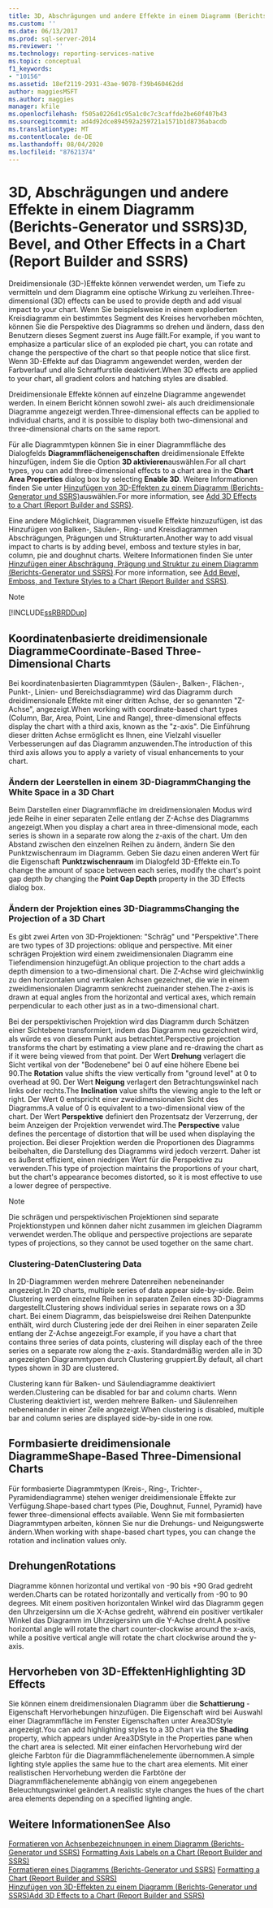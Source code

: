```yaml
---
title: 3D, Abschrägungen und andere Effekte in einem Diagramm (Berichts-Generator und SSRS) | Microsoft-Dokumentation
ms.custom: ''
ms.date: 06/13/2017
ms.prod: sql-server-2014
ms.reviewer: ''
ms.technology: reporting-services-native
ms.topic: conceptual
f1_keywords:
- "10156"
ms.assetid: 18ef2119-2931-43ae-9078-f39b460462dd
author: maggiesMSFT
ms.author: maggies
manager: kfile
ms.openlocfilehash: f505a0226d1c95a1c0c7c3caffde2be60f407b43
ms.sourcegitcommit: ad4d92dce894592a259721a1571b1d8736abacdb
ms.translationtype: MT
ms.contentlocale: de-DE
ms.lasthandoff: 08/04/2020
ms.locfileid: "87621374"
---
```

# <a name="3d-bevel-and-other-effects-in-a-chart-report-builder-and-ssrs"></a><span data-ttu-id="9b9dc-102">3D, Abschrägungen und andere Effekte in einem Diagramm (Berichts-Generator und SSRS)</span><span class="sxs-lookup"><span data-stu-id="9b9dc-102">3D, Bevel, and Other Effects in a Chart (Report Builder and SSRS)</span></span>
  <span data-ttu-id="9b9dc-103">Dreidimensionale (3D-)Effekte können verwendet werden, um Tiefe zu vermitteln und dem Diagramm eine optische Wirkung zu verleihen.</span><span class="sxs-lookup"><span data-stu-id="9b9dc-103">Three-dimensional (3D) effects can be used to provide depth and add visual impact to your chart.</span></span> <span data-ttu-id="9b9dc-104">Wenn Sie beispielsweise in einem explodierten Kreisdiagramm ein bestimmtes Segment des Kreises hervorheben möchten, können Sie die Perspektive des Diagramms so drehen und ändern, dass den Benutzern dieses Segment zuerst ins Auge fällt.</span><span class="sxs-lookup"><span data-stu-id="9b9dc-104">For example, if you want to emphasize a particular slice of an exploded pie chart, you can rotate and change the perspective of the chart so that people notice that slice first.</span></span> <span data-ttu-id="9b9dc-105">Wenn 3D-Effekte auf das Diagramm angewendet werden, werden der Farbverlauf und alle Schraffurstile deaktiviert.</span><span class="sxs-lookup"><span data-stu-id="9b9dc-105">When 3D effects are applied to your chart, all gradient colors and hatching styles are disabled.</span></span>  
  
 <span data-ttu-id="9b9dc-106">Dreidimensionale Effekte können auf einzelne Diagramme angewendet werden. In einem Bericht können sowohl zwei- als auch dreidimensionale Diagramme angezeigt werden.</span><span class="sxs-lookup"><span data-stu-id="9b9dc-106">Three-dimensional effects can be applied to individual charts, and it is possible to display both two-dimensional and three-dimensional charts on the same report.</span></span>  
  
 <span data-ttu-id="9b9dc-107">Für alle Diagrammtypen können Sie in einer Diagrammfläche des Dialogfelds **Diagrammflächeneigenschaften** dreidimensionale Effekte hinzufügen, indem Sie die Option **3D aktivieren**auswählen.</span><span class="sxs-lookup"><span data-stu-id="9b9dc-107">For all chart types, you can add three-dimensional effects to a chart area in the **Chart Area Properties** dialog box by selecting **Enable 3D**.</span></span> <span data-ttu-id="9b9dc-108">Weitere Informationen finden Sie unter [Hinzufügen von 3D-Effekten zu einem Diagramm &#40;Berichts-Generator und SSRS&#41;](chart-effects-add-3d-effects-report-builder.md)auswählen.</span><span class="sxs-lookup"><span data-stu-id="9b9dc-108">For more information, see [Add 3D Effects to a Chart &#40;Report Builder and SSRS&#41;](chart-effects-add-3d-effects-report-builder.md).</span></span>  
  
 <span data-ttu-id="9b9dc-109">Eine andere Möglichkeit, Diagrammen visuelle Effekte hinzuzufügen, ist das Hinzufügen von Balken-, Säulen-, Ring- und Kreisdiagrammen Abschrägungen, Prägungen und Strukturarten.</span><span class="sxs-lookup"><span data-stu-id="9b9dc-109">Another way to add visual impact to charts is by adding bevel, emboss and texture styles in bar, column, pie and doughnut charts.</span></span> <span data-ttu-id="9b9dc-110">Weitere Informationen finden Sie unter [Hinzufügen einer Abschrägung, Prägung und Struktur zu einem Diagramm &#40;Berichts-Generator und SSRS&#41;](chart-effects-add-bevel-emboss-or-texture-report-builder.md).</span><span class="sxs-lookup"><span data-stu-id="9b9dc-110">For more information, see [Add Bevel, Emboss, and Texture Styles to a Chart &#40;Report Builder and SSRS&#41;](chart-effects-add-bevel-emboss-or-texture-report-builder.md).</span></span>  
  
> [!NOTE]  
>  [!INCLUDE[ssRBRDDup](../../includes/ssrbrddup-md.md)]  
  
## <a name="coordinate-based-three-dimensional-charts"></a><span data-ttu-id="9b9dc-111">Koordinatenbasierte dreidimensionale Diagramme</span><span class="sxs-lookup"><span data-stu-id="9b9dc-111">Coordinate-Based Three-Dimensional Charts</span></span>  
 <span data-ttu-id="9b9dc-112">Bei koordinatenbasierten Diagrammtypen (Säulen-, Balken-, Flächen-, Punkt-, Linien- und Bereichsdiagramme) wird das Diagramm durch dreidimensionale Effekte mit einer dritten Achse, der so genannten "Z-Achse", angezeigt.</span><span class="sxs-lookup"><span data-stu-id="9b9dc-112">When working with coordinate-based chart types (Column, Bar, Area, Point, Line and Range), three-dimensional effects display the chart with a third axis, known as the "z-axis".</span></span> <span data-ttu-id="9b9dc-113">Die Einführung dieser dritten Achse ermöglicht es Ihnen, eine Vielzahl visueller Verbesserungen auf das Diagramm anzuwenden.</span><span class="sxs-lookup"><span data-stu-id="9b9dc-113">The introduction of this third axis allows you to apply a variety of visual enhancements to your chart.</span></span>  
  
### <a name="changing-the-white-space-in-a-3d-chart"></a><span data-ttu-id="9b9dc-114">Ändern der Leerstellen in einem 3D-Diagramm</span><span class="sxs-lookup"><span data-stu-id="9b9dc-114">Changing the White Space in a 3D Chart</span></span>  
 <span data-ttu-id="9b9dc-115">Beim Darstellen einer Diagrammfläche im dreidimensionalen Modus wird jede Reihe in einer separaten Zeile entlang der Z-Achse des Diagramms angezeigt.</span><span class="sxs-lookup"><span data-stu-id="9b9dc-115">When you display a chart area in three-dimensional mode, each series is shown in a separate row along the z-axis of the chart.</span></span> <span data-ttu-id="9b9dc-116">Um den Abstand zwischen den einzelnen Reihen zu ändern, ändern Sie den Punktzwischenraum im Diagramm. Geben Sie dazu einen anderen Wert für die Eigenschaft **Punktzwischenraum** im Dialogfeld 3D-Effekte ein.</span><span class="sxs-lookup"><span data-stu-id="9b9dc-116">To change the amount of space between each series, modify the chart's point gap depth by changing the **Point Gap Depth** property in the 3D Effects dialog box.</span></span>  
  
### <a name="changing-the-projection-of-a-3d-chart"></a><span data-ttu-id="9b9dc-117">Ändern der Projektion eines 3D-Diagramms</span><span class="sxs-lookup"><span data-stu-id="9b9dc-117">Changing the Projection of a 3D Chart</span></span>  
 <span data-ttu-id="9b9dc-118">Es gibt zwei Arten von 3D-Projektionen: "Schräg" und "Perspektive".</span><span class="sxs-lookup"><span data-stu-id="9b9dc-118">There are two types of 3D projections: oblique and perspective.</span></span> <span data-ttu-id="9b9dc-119">Mit einer schrägen Projektion wird einem zweidimensionalen Diagramm eine Tiefendimension hinzugefügt.</span><span class="sxs-lookup"><span data-stu-id="9b9dc-119">An oblique projection to the chart adds a depth dimension to a two-dimensional chart.</span></span> <span data-ttu-id="9b9dc-120">Die Z-Achse wird gleichwinklig zu den horizontalen und vertikalen Achsen gezeichnet, die wie in einem zweidimensionalen Diagramm senkrecht zueinander stehen.</span><span class="sxs-lookup"><span data-stu-id="9b9dc-120">The z-axis is drawn at equal angles from the horizontal and vertical axes, which remain perpendicular to each other just as in a two-dimensional chart.</span></span>  
  
 <span data-ttu-id="9b9dc-121">Bei der perspektivischen Projektion wird das Diagramm durch Schätzen einer Sichtebene transformiert, indem das Diagramm neu gezeichnet wird, als würde es von diesem Punkt aus betrachtet.</span><span class="sxs-lookup"><span data-stu-id="9b9dc-121">Perspective projection transforms the chart by estimating a view plane and re-drawing the chart as if it were being viewed from that point.</span></span> <span data-ttu-id="9b9dc-122">Der Wert **Drehung** verlagert die Sicht vertikal von der "Bodenebene" bei 0 auf eine höhere Ebene bei 90.</span><span class="sxs-lookup"><span data-stu-id="9b9dc-122">The **Rotation** value shifts the view vertically from "ground level" at 0 to overhead at 90.</span></span> <span data-ttu-id="9b9dc-123">Der Wert **Neigung** verlagert den Betrachtungswinkel nach links oder rechts.</span><span class="sxs-lookup"><span data-stu-id="9b9dc-123">The **Inclination** value shifts the viewing angle to the left or right.</span></span> <span data-ttu-id="9b9dc-124">Der Wert 0 entspricht einer zweidimensionalen Sicht des Diagramms.</span><span class="sxs-lookup"><span data-stu-id="9b9dc-124">A value of 0 is equivalent to a two-dimensional view of the chart.</span></span> <span data-ttu-id="9b9dc-125">Der Wert **Perspektive** definiert den Prozentsatz der Verzerrung, der beim Anzeigen der Projektion verwendet wird.</span><span class="sxs-lookup"><span data-stu-id="9b9dc-125">The **Perspective** value defines the percentage of distortion that will be used when displaying the projection.</span></span> <span data-ttu-id="9b9dc-126">Bei dieser Projektion werden die Proportionen des Diagramms beibehalten, die Darstellung des Diagramms wird jedoch verzerrt. Daher ist es äußerst effizient, einen niedrigen Wert für die Perspektive zu verwenden.</span><span class="sxs-lookup"><span data-stu-id="9b9dc-126">This type of projection maintains the proportions of your chart, but the chart's appearance becomes distorted, so it is most effective to use a lower degree of perspective.</span></span>  
  
> [!NOTE]  
>  <span data-ttu-id="9b9dc-127">Die schrägen und perspektivischen Projektionen sind separate Projektionstypen und können daher nicht zusammen im gleichen Diagramm verwendet werden.</span><span class="sxs-lookup"><span data-stu-id="9b9dc-127">The oblique and perspective projections are separate types of projections, so they cannot be used together on the same chart.</span></span>  
  
### <a name="clustering-data"></a><span data-ttu-id="9b9dc-128">Clustering-Daten</span><span class="sxs-lookup"><span data-stu-id="9b9dc-128">Clustering Data</span></span>  
 <span data-ttu-id="9b9dc-129">In 2D-Diagrammen werden mehrere Datenreihen nebeneinander angezeigt.</span><span class="sxs-lookup"><span data-stu-id="9b9dc-129">In 2D charts, multiple series of data appear side-by-side.</span></span> <span data-ttu-id="9b9dc-130">Beim Clustering werden einzelne Reihen in separaten Zeilen eines 3D-Diagramms dargestellt.</span><span class="sxs-lookup"><span data-stu-id="9b9dc-130">Clustering shows individual series in separate rows on a 3D chart.</span></span> <span data-ttu-id="9b9dc-131">Bei einem Diagramm, das beispielsweise drei Reihen Datenpunkte enthält, wird durch Clustering jede der drei Reihen in einer separaten Zeile entlang der Z-Achse angezeigt.</span><span class="sxs-lookup"><span data-stu-id="9b9dc-131">For example, if you have a chart that contains three series of data points, clustering will display each of the three series on a separate row along the z-axis.</span></span> <span data-ttu-id="9b9dc-132">Standardmäßig werden alle in 3D angezeigten Diagrammtypen durch Clustering gruppiert.</span><span class="sxs-lookup"><span data-stu-id="9b9dc-132">By default, all chart types shown in 3D are clustered.</span></span>  
  
 <span data-ttu-id="9b9dc-133">Clustering kann für Balken- und Säulendiagramme deaktiviert werden.</span><span class="sxs-lookup"><span data-stu-id="9b9dc-133">Clustering can be disabled for bar and column charts.</span></span> <span data-ttu-id="9b9dc-134">Wenn Clustering deaktiviert ist, werden mehrere Balken- und Säulenreihen nebeneinander in einer Zeile angezeigt.</span><span class="sxs-lookup"><span data-stu-id="9b9dc-134">When clustering is disabled, multiple bar and column series are displayed side-by-side in one row.</span></span>  
  
## <a name="shape-based-three-dimensional-charts"></a><span data-ttu-id="9b9dc-135">Formbasierte dreidimensionale Diagramme</span><span class="sxs-lookup"><span data-stu-id="9b9dc-135">Shape-Based Three-Dimensional Charts</span></span>  
 <span data-ttu-id="9b9dc-136">Für formbasierte Diagrammtypen (Kreis-, Ring-, Trichter-, Pyramidendiagramme) stehen weniger dreidimensionale Effekte zur Verfügung.</span><span class="sxs-lookup"><span data-stu-id="9b9dc-136">Shape-based chart types (Pie, Doughnut, Funnel, Pyramid) have fewer three-dimensional effects available.</span></span> <span data-ttu-id="9b9dc-137">Wenn Sie mit formbasierten Diagrammtypen arbeiten, können Sie nur die Drehungs- und Neigungswerte ändern.</span><span class="sxs-lookup"><span data-stu-id="9b9dc-137">When working with shape-based chart types, you can change the rotation and inclination values only.</span></span>  
  
## <a name="rotations"></a><span data-ttu-id="9b9dc-138">Drehungen</span><span class="sxs-lookup"><span data-stu-id="9b9dc-138">Rotations</span></span>  
 <span data-ttu-id="9b9dc-139">Diagramme können horizontal und vertikal von -90 bis +90 Grad gedreht werden.</span><span class="sxs-lookup"><span data-stu-id="9b9dc-139">Charts can be rotated horizontally and vertically from -90 to 90 degrees.</span></span> <span data-ttu-id="9b9dc-140">Mit einem positiven horizontalen Winkel wird das Diagramm gegen den Uhrzeigersinn um die X-Achse gedreht, während ein positiver vertikaler Winkel das Diagramm im Uhrzeigersinn um die Y-Achse dreht.</span><span class="sxs-lookup"><span data-stu-id="9b9dc-140">A positive horizontal angle will rotate the chart counter-clockwise around the x-axis, while a positive vertical angle will rotate the chart clockwise around the y-axis.</span></span>  
  
## <a name="highlighting-3d-effects"></a><span data-ttu-id="9b9dc-141">Hervorheben von 3D-Effekten</span><span class="sxs-lookup"><span data-stu-id="9b9dc-141">Highlighting 3D Effects</span></span>  
 <span data-ttu-id="9b9dc-142">Sie können einem dreidimensionalen Diagramm über die **Schattierung** -Eigenschaft Hervorhebungen hinzufügen. Die Eigenschaft wird bei Auswahl einer Diagrammfläche im Fenster Eigenschaften unter Area3DStyle angezeigt.</span><span class="sxs-lookup"><span data-stu-id="9b9dc-142">You can add highlighting styles to a 3D chart via the **Shading** property, which appears under Area3DStyle in the Properties pane when the chart area is selected.</span></span> <span data-ttu-id="9b9dc-143">Mit einer einfachen Hervorhebung wird der gleiche Farbton für die Diagrammflächenelemente übernommen.</span><span class="sxs-lookup"><span data-stu-id="9b9dc-143">A simple lighting style applies the same hue to the chart area elements.</span></span> <span data-ttu-id="9b9dc-144">Mit einer realistischen Hervorhebung werden die Farbtöne der Diagrammflächenelemente abhängig von einem angegebenen Beleuchtungswinkel geändert.</span><span class="sxs-lookup"><span data-stu-id="9b9dc-144">A realistic style changes the hues of the chart area elements depending on a specified lighting angle.</span></span>  
  
## <a name="see-also"></a><span data-ttu-id="9b9dc-145">Weitere Informationen</span><span class="sxs-lookup"><span data-stu-id="9b9dc-145">See Also</span></span>  
 <span data-ttu-id="9b9dc-146">[Formatieren von Achsenbezeichnungen in einem Diagramm &#40;Berichts-Generator und SSRS&#41;](formatting-axis-labels-on-a-chart-report-builder-and-ssrs.md) </span><span class="sxs-lookup"><span data-stu-id="9b9dc-146">[Formatting Axis Labels on a Chart &#40;Report Builder and SSRS&#41;](formatting-axis-labels-on-a-chart-report-builder-and-ssrs.md) </span></span>  
 <span data-ttu-id="9b9dc-147">[Formatieren eines Diagramms &#40;Berichts-Generator und SSRS&#41;](formatting-a-chart-report-builder-and-ssrs.md) </span><span class="sxs-lookup"><span data-stu-id="9b9dc-147">[Formatting a Chart &#40;Report Builder and SSRS&#41;](formatting-a-chart-report-builder-and-ssrs.md) </span></span>  
 [<span data-ttu-id="9b9dc-148">Hinzufügen von 3D-Effekten zu einem Diagramm (Berichts-Generator und SSRS)</span><span class="sxs-lookup"><span data-stu-id="9b9dc-148">Add 3D Effects to a Chart &#40;Report Builder and SSRS&#41;</span></span>](chart-effects-add-3d-effects-report-builder.md)  
  
  
